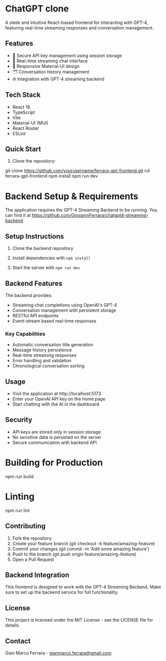 # ChatGPT clone

A sleek and intuitive React-based frontend for interacting with GPT-4, featuring real-time streaming responses and conversation management.

## Features

- 🔐 Secure API key management using session storage
- 💬 Real-time streaming chat interface
- 📱 Responsive Material-UI design
- 🗂️ Conversation history management
- 🌐 Integration with GPT-4 streaming backend

## Tech Stack

- React 18
- TypeScript
- Vite
- Material-UI (MUI)
- React Router
- ESLint

## Quick Start

1. Clone the repository:

git clone https://github.com/yourusername/ferrara-gpt-frontend.git
cd ferrara-gpt-frontend
npm install
npm run dev
# Backend Setup & Requirements

The application requires the GPT-4 Streaming Backend to be running. You can find it at https://github.com/GiovanniFerrara/chatgpt4-streaming-backend

## Setup Instructions

1. Clone the backend repository
2. Install dependencies with `npm install`

3. Start the server with `npm run dev`

## Backend Features

The backend provides:

- Streaming chat completions using OpenAI's GPT-4
- Conversation management with persistent storage
- RESTful API endpoints
- Event-stream based real-time responses

### Key Capabilities

- Automatic conversation title generation
- Message history persistence
- Real-time streaming responses
- Error handling and validation
- Chronological conversation sorting

## Usage
- Visit the application at http://localhost:5173
- Enter your OpenAI API key on the home page
- Start chatting with the AI in the dashboard

## Security
- API keys are stored only in session storage
- No sensitive data is persisted on the server
- Secure communication with backend API


# Building for Production
npm run build

# Linting
npm run lint


## Contributing
1. Fork the repository
2. Create your feature branch (git checkout -b feature/amazing-feature)
3. Commit your changes (git commit -m 'Add some amazing feature')
4. Push to the branch (git push origin feature/amazing-feature)
5. Open a Pull Request

## Backend Integration
This frontend is designed to work with the GPT-4 Streaming Backend. Make sure to set up the backend service for full functionality.

## License
This project is licensed under the MIT License - see the LICENSE file for details.

## Contact
Gian Marco Ferrara - gianmarco.ferrara@gmail.com
